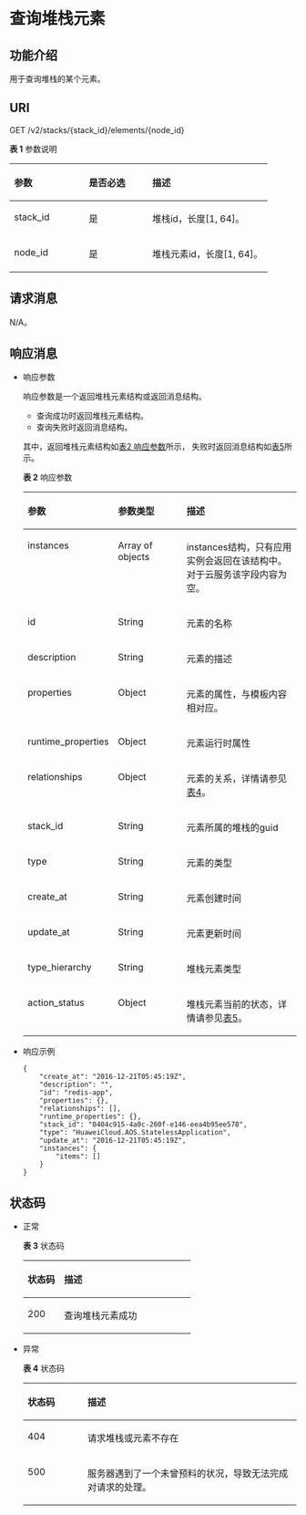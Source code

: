 # 查询堆栈元素<a name="aos_02_0029"></a>

## 功能介绍<a name="section1899124619233"></a>

用于查询堆栈的某个元素。

## URI<a name="section8998469237"></a>

GET /v2/stacks/\{stack\_id\}/elements/\{node\_id\}

**表 1**  参数说明

<a name="table09171004442"></a>
<table><thead align="left"><tr id="row39182004413"><th class="cellrowborder" valign="top" width="28.987101289871013%" id="mcps1.2.4.1.1"><p id="p091815018448"><a name="p091815018448"></a><a name="p091815018448"></a>参数</p>
</th>
<th class="cellrowborder" valign="top" width="24.63753624637536%" id="mcps1.2.4.1.2"><p id="p5927519710"><a name="p5927519710"></a><a name="p5927519710"></a>是否必选</p>
</th>
<th class="cellrowborder" valign="top" width="46.375362463753625%" id="mcps1.2.4.1.3"><p id="p15918140124410"><a name="p15918140124410"></a><a name="p15918140124410"></a>描述</p>
</th>
</tr>
</thead>
<tbody><tr id="row1491817024410"><td class="cellrowborder" valign="top" width="28.987101289871013%" headers="mcps1.2.4.1.1 "><p id="p79189004414"><a name="p79189004414"></a><a name="p79189004414"></a>stack_id</p>
</td>
<td class="cellrowborder" valign="top" width="24.63753624637536%" headers="mcps1.2.4.1.2 "><p id="p169271018717"><a name="p169271018717"></a><a name="p169271018717"></a>是</p>
</td>
<td class="cellrowborder" valign="top" width="46.375362463753625%" headers="mcps1.2.4.1.3 "><p id="p1591890184419"><a name="p1591890184419"></a><a name="p1591890184419"></a>堆栈id，长度[1, 64]。</p>
</td>
</tr>
<tr id="row179187018446"><td class="cellrowborder" valign="top" width="28.987101289871013%" headers="mcps1.2.4.1.1 "><p id="p1091830174414"><a name="p1091830174414"></a><a name="p1091830174414"></a>node_id</p>
</td>
<td class="cellrowborder" valign="top" width="24.63753624637536%" headers="mcps1.2.4.1.2 "><p id="p12927171771"><a name="p12927171771"></a><a name="p12927171771"></a>是</p>
</td>
<td class="cellrowborder" valign="top" width="46.375362463753625%" headers="mcps1.2.4.1.3 "><p id="p1491919018448"><a name="p1491919018448"></a><a name="p1491919018448"></a>堆栈元素id，长度[1, 64]。</p>
</td>
</tr>
</tbody>
</table>

## 请求消息<a name="section11100134616230"></a>

N/A。

## 响应消息<a name="section710219465232"></a>

-   响应参数

    响应参数是一个返回堆栈元素结构或返回消息结构。

    -   查询成功时返回堆栈元素结构。
    -   查询失败时返回消息结构。

    其中，返回堆栈元素结构如[表2 响应参数](#table41021546192314)所示， 失败时返回消息结构如[表5](创建模板.md#table104171158104518)所示。

    **表 2**  响应参数

    <a name="table41021546192314"></a>
    <table><thead align="left"><tr id="row17102194612315"><th class="cellrowborder" valign="top" width="25.152515251525152%" id="mcps1.2.4.1.1"><p id="p31021646202310"><a name="p31021646202310"></a><a name="p31021646202310"></a>参数</p>
    </th>
    <th class="cellrowborder" valign="top" width="27.502750275027505%" id="mcps1.2.4.1.2"><p id="p1610317463233"><a name="p1610317463233"></a><a name="p1610317463233"></a>参数类型</p>
    </th>
    <th class="cellrowborder" valign="top" width="47.34473447344734%" id="mcps1.2.4.1.3"><p id="p1103146132314"><a name="p1103146132314"></a><a name="p1103146132314"></a>描述</p>
    </th>
    </tr>
    </thead>
    <tbody><tr id="row13674185552512"><td class="cellrowborder" valign="top" width="25.152515251525152%" headers="mcps1.2.4.1.1 "><p id="p1467515582511"><a name="p1467515582511"></a><a name="p1467515582511"></a>instances</p>
    </td>
    <td class="cellrowborder" valign="top" width="27.502750275027505%" headers="mcps1.2.4.1.2 "><p id="p3263152623110"><a name="p3263152623110"></a><a name="p3263152623110"></a>Array of objects</p>
    </td>
    <td class="cellrowborder" valign="top" width="47.34473447344734%" headers="mcps1.2.4.1.3 "><p id="p1967565512516"><a name="p1967565512516"></a><a name="p1967565512516"></a>instances结构，只有应用实例会返回在该结构中。对于云服务该字段内容为空。</p>
    </td>
    </tr>
    <tr id="row51031046162318"><td class="cellrowborder" valign="top" width="25.152515251525152%" headers="mcps1.2.4.1.1 "><p id="p11970141721614"><a name="p11970141721614"></a><a name="p11970141721614"></a>id</p>
    </td>
    <td class="cellrowborder" valign="top" width="27.502750275027505%" headers="mcps1.2.4.1.2 "><p id="p1490152531219"><a name="p1490152531219"></a><a name="p1490152531219"></a>String</p>
    </td>
    <td class="cellrowborder" valign="top" width="47.34473447344734%" headers="mcps1.2.4.1.3 "><p id="p174911125181217"><a name="p174911125181217"></a><a name="p174911125181217"></a>元素的名称</p>
    </td>
    </tr>
    <tr id="row36081644125416"><td class="cellrowborder" valign="top" width="25.152515251525152%" headers="mcps1.2.4.1.1 "><p id="p94911525151213"><a name="p94911525151213"></a><a name="p94911525151213"></a>description</p>
    </td>
    <td class="cellrowborder" valign="top" width="27.502750275027505%" headers="mcps1.2.4.1.2 "><p id="p154916252123"><a name="p154916252123"></a><a name="p154916252123"></a>String</p>
    </td>
    <td class="cellrowborder" valign="top" width="47.34473447344734%" headers="mcps1.2.4.1.3 "><p id="p1849110257121"><a name="p1849110257121"></a><a name="p1849110257121"></a>元素的描述</p>
    </td>
    </tr>
    <tr id="row19280954165510"><td class="cellrowborder" valign="top" width="25.152515251525152%" headers="mcps1.2.4.1.1 "><p id="p167881227141715"><a name="p167881227141715"></a><a name="p167881227141715"></a>properties</p>
    </td>
    <td class="cellrowborder" valign="top" width="27.502750275027505%" headers="mcps1.2.4.1.2 "><p id="p91358532317"><a name="p91358532317"></a><a name="p91358532317"></a>Object</p>
    </td>
    <td class="cellrowborder" valign="top" width="47.34473447344734%" headers="mcps1.2.4.1.3 "><p id="p1349272561219"><a name="p1349272561219"></a><a name="p1349272561219"></a>元素的属性，与模板内容相对应。</p>
    </td>
    </tr>
    <tr id="row2843175912554"><td class="cellrowborder" valign="top" width="25.152515251525152%" headers="mcps1.2.4.1.1 "><p id="p2977133831915"><a name="p2977133831915"></a><a name="p2977133831915"></a>runtime_properties</p>
    </td>
    <td class="cellrowborder" valign="top" width="27.502750275027505%" headers="mcps1.2.4.1.2 "><p id="p1961520112192"><a name="p1961520112192"></a><a name="p1961520112192"></a>Object</p>
    </td>
    <td class="cellrowborder" valign="top" width="47.34473447344734%" headers="mcps1.2.4.1.3 "><p id="p149771238191913"><a name="p149771238191913"></a><a name="p149771238191913"></a>元素运行时属性</p>
    </td>
    </tr>
    <tr id="row1484355918551"><td class="cellrowborder" valign="top" width="25.152515251525152%" headers="mcps1.2.4.1.1 "><p id="p5687201031910"><a name="p5687201031910"></a><a name="p5687201031910"></a>relationships</p>
    </td>
    <td class="cellrowborder" valign="top" width="27.502750275027505%" headers="mcps1.2.4.1.2 "><p id="p15493102591219"><a name="p15493102591219"></a><a name="p15493102591219"></a>Object</p>
    </td>
    <td class="cellrowborder" valign="top" width="47.34473447344734%" headers="mcps1.2.4.1.3 "><p id="p1249362571218"><a name="p1249362571218"></a><a name="p1249362571218"></a>元素的关系，详情请参见<a href="查询堆栈元素列表.md#table136551348103520">表4</a>。</p>
    </td>
    </tr>
    <tr id="row188214317567"><td class="cellrowborder" valign="top" width="25.152515251525152%" headers="mcps1.2.4.1.1 "><p id="p116790712206"><a name="p116790712206"></a><a name="p116790712206"></a>stack_id</p>
    </td>
    <td class="cellrowborder" valign="top" width="27.502750275027505%" headers="mcps1.2.4.1.2 "><p id="p1167907182014"><a name="p1167907182014"></a><a name="p1167907182014"></a>String</p>
    </td>
    <td class="cellrowborder" valign="top" width="47.34473447344734%" headers="mcps1.2.4.1.3 "><p id="p1680127112011"><a name="p1680127112011"></a><a name="p1680127112011"></a>元素所属的堆栈的guid</p>
    </td>
    </tr>
    <tr id="row1982138568"><td class="cellrowborder" valign="top" width="25.152515251525152%" headers="mcps1.2.4.1.1 "><p id="p13939101202"><a name="p13939101202"></a><a name="p13939101202"></a>type</p>
    </td>
    <td class="cellrowborder" valign="top" width="27.502750275027505%" headers="mcps1.2.4.1.2 "><p id="p149317105204"><a name="p149317105204"></a><a name="p149317105204"></a>String</p>
    </td>
    <td class="cellrowborder" valign="top" width="47.34473447344734%" headers="mcps1.2.4.1.3 "><p id="p39361012011"><a name="p39361012011"></a><a name="p39361012011"></a>元素的类型</p>
    </td>
    </tr>
    <tr id="row48218345615"><td class="cellrowborder" valign="top" width="25.152515251525152%" headers="mcps1.2.4.1.1 "><p id="p94941925151219"><a name="p94941925151219"></a><a name="p94941925151219"></a>create_at</p>
    </td>
    <td class="cellrowborder" valign="top" width="27.502750275027505%" headers="mcps1.2.4.1.2 "><p id="p9494192521215"><a name="p9494192521215"></a><a name="p9494192521215"></a>String</p>
    </td>
    <td class="cellrowborder" valign="top" width="47.34473447344734%" headers="mcps1.2.4.1.3 "><p id="p64949251128"><a name="p64949251128"></a><a name="p64949251128"></a>元素创建时间</p>
    </td>
    </tr>
    <tr id="row5821232566"><td class="cellrowborder" valign="top" width="25.152515251525152%" headers="mcps1.2.4.1.1 "><p id="p1749411254126"><a name="p1749411254126"></a><a name="p1749411254126"></a>update_at</p>
    </td>
    <td class="cellrowborder" valign="top" width="27.502750275027505%" headers="mcps1.2.4.1.2 "><p id="p4494192541220"><a name="p4494192541220"></a><a name="p4494192541220"></a>String</p>
    </td>
    <td class="cellrowborder" valign="top" width="47.34473447344734%" headers="mcps1.2.4.1.3 "><p id="p1449442519124"><a name="p1449442519124"></a><a name="p1449442519124"></a>元素更新时间</p>
    </td>
    </tr>
    <tr id="row58233165613"><td class="cellrowborder" valign="top" width="25.152515251525152%" headers="mcps1.2.4.1.1 "><p id="p1054114223515"><a name="p1054114223515"></a><a name="p1054114223515"></a>type_hierarchy</p>
    </td>
    <td class="cellrowborder" valign="top" width="27.502750275027505%" headers="mcps1.2.4.1.2 "><p id="p8541132210511"><a name="p8541132210511"></a><a name="p8541132210511"></a>String</p>
    </td>
    <td class="cellrowborder" valign="top" width="47.34473447344734%" headers="mcps1.2.4.1.3 "><p id="p1854111221253"><a name="p1854111221253"></a><a name="p1854111221253"></a>堆栈元素类型</p>
    </td>
    </tr>
    <tr id="row242417179566"><td class="cellrowborder" valign="top" width="25.152515251525152%" headers="mcps1.2.4.1.1 "><p id="p10424151710565"><a name="p10424151710565"></a><a name="p10424151710565"></a>action_status</p>
    </td>
    <td class="cellrowborder" valign="top" width="27.502750275027505%" headers="mcps1.2.4.1.2 "><p id="p13424181710567"><a name="p13424181710567"></a><a name="p13424181710567"></a>Object</p>
    </td>
    <td class="cellrowborder" valign="top" width="47.34473447344734%" headers="mcps1.2.4.1.3 "><p id="p154241017115613"><a name="p154241017115613"></a><a name="p154241017115613"></a>堆栈元素当前的状态，详情请参见<a href="查询堆栈元素列表.md#table4822744684">表5</a>。</p>
    </td>
    </tr>
    </tbody>
    </table>

-   响应示例

    ```
    {
        "create_at": "2016-12-21T05:45:19Z",
        "description": "",
        "id": "redis-app",
        "properties": {},
        "relationships": [],
        "runtime_properties": {},
        "stack_id": "0404c915-4a0c-260f-e146-eea4b95ee578",
        "type": "HuaweiCloud.AOS.StatelessApplication",
        "update_at": "2016-12-21T05:45:19Z",
        "instances": {
            "items": []
        }
    }
    ```


## 状态码<a name="section8107046102314"></a>

-   正常

    **表 3**  状态码

    <a name="table910820467232"></a>
    <table><thead align="left"><tr id="row8108446112318"><th class="cellrowborder" valign="top" width="21.790000000000003%" id="mcps1.2.3.1.1"><p id="p710874652316"><a name="p710874652316"></a><a name="p710874652316"></a>状态码</p>
    </th>
    <th class="cellrowborder" valign="top" width="78.21000000000001%" id="mcps1.2.3.1.2"><p id="p5108154642310"><a name="p5108154642310"></a><a name="p5108154642310"></a>描述</p>
    </th>
    </tr>
    </thead>
    <tbody><tr id="row1210874617237"><td class="cellrowborder" valign="top" width="21.790000000000003%" headers="mcps1.2.3.1.1 "><p id="p151081246102310"><a name="p151081246102310"></a><a name="p151081246102310"></a>200</p>
    </td>
    <td class="cellrowborder" valign="top" width="78.21000000000001%" headers="mcps1.2.3.1.2 "><p id="p410894614234"><a name="p410894614234"></a><a name="p410894614234"></a>查询堆栈元素成功</p>
    </td>
    </tr>
    </tbody>
    </table>

-   异常

    **表 4**  状态码

    <a name="table111095468233"></a>
    <table><thead align="left"><tr id="row0109184618236"><th class="cellrowborder" valign="top" width="21.91%" id="mcps1.2.3.1.1"><p id="p15109646172315"><a name="p15109646172315"></a><a name="p15109646172315"></a>状态码</p>
    </th>
    <th class="cellrowborder" valign="top" width="78.09%" id="mcps1.2.3.1.2"><p id="p51092469231"><a name="p51092469231"></a><a name="p51092469231"></a>描述</p>
    </th>
    </tr>
    </thead>
    <tbody><tr id="row15109124613239"><td class="cellrowborder" valign="top" width="21.91%" headers="mcps1.2.3.1.1 "><p id="p510944615233"><a name="p510944615233"></a><a name="p510944615233"></a>404</p>
    </td>
    <td class="cellrowborder" valign="top" width="78.09%" headers="mcps1.2.3.1.2 "><p id="p1510924612310"><a name="p1510924612310"></a><a name="p1510924612310"></a>请求堆栈或元素不存在</p>
    </td>
    </tr>
    <tr id="row13109164617239"><td class="cellrowborder" valign="top" width="21.91%" headers="mcps1.2.3.1.1 "><p id="p1510984632319"><a name="p1510984632319"></a><a name="p1510984632319"></a>500</p>
    </td>
    <td class="cellrowborder" valign="top" width="78.09%" headers="mcps1.2.3.1.2 "><p id="p8109144662311"><a name="p8109144662311"></a><a name="p8109144662311"></a>服务器遇到了一个未曾预料的状况，导致无法完成对请求的处理。</p>
    </td>
    </tr>
    </tbody>
    </table>


